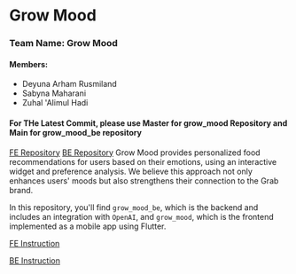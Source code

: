 # Grow Mood
### Team Name: Grow Mood
#### Members:
- Deyuna Arham Rusmiland
- Sabyna Maharani
- Zuhal 'Alimul Hadi

#### For THe Latest Commit, please use Master for grow_mood Repository and Main for grow_mood_be repository

[FE Repository](https://github.com/sabynn/grow_mood)
[BE Repository](https://github.com/zuhalal/grow_mood_be)
Grow Mood provides personalized food recommendations for users based on their emotions, using an interactive widget and preference analysis. We believe this approach not only enhances users' moods but also strengthens their connection to the Grab brand.

In this repository, you'll find `grow_mood_be`, which is the backend and includes an integration with `OpenAI`, and `grow_mood`, which is the frontend implemented as a mobile app using Flutter.

[FE Instruction](https://github.com/sabynn/grow_mood/blob/master/README.md)

[BE Instruction](https://github.com/zuhalal/grow_mood_be/blob/main/README.md)
